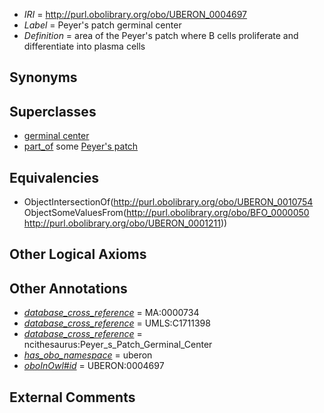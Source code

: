  * *IRI* = http://purl.obolibrary.org/obo/UBERON_0004697
 * *Label* = Peyer's patch germinal center
 * *Definition* = area of the Peyer's patch where B cells proliferate and differentiate into plasma cells

## Synonyms


## Superclasses

 * [germinal center](../../UBERON/54/UBERON_0010754.md)
 * [part_of](../../BFO/50/BFO_0000050.md) some [Peyer's patch](../../UBERON/11/UBERON_0001211.md)

## Equivalencies

 * ObjectIntersectionOf(<http://purl.obolibrary.org/obo/UBERON_0010754> ObjectSomeValuesFrom(<http://purl.obolibrary.org/obo/BFO_0000050> <http://purl.obolibrary.org/obo/UBERON_0001211>))

## Other Logical Axioms


## Other Annotations

 * *[database_cross_reference](../../ef/oboInOwl#hasDbXref.md)* = MA:0000734
 * *[database_cross_reference](../../ef/oboInOwl#hasDbXref.md)* = UMLS:C1711398
 * *[database_cross_reference](../../ef/oboInOwl#hasDbXref.md)* = ncithesaurus:Peyer_s_Patch_Germinal_Center
 * *[has_obo_namespace](../../ce/oboInOwl#hasOBONamespace.md)* = uberon
 * *[oboInOwl#id](../../id/oboInOwl#id.md)* = UBERON:0004697

## External Comments

